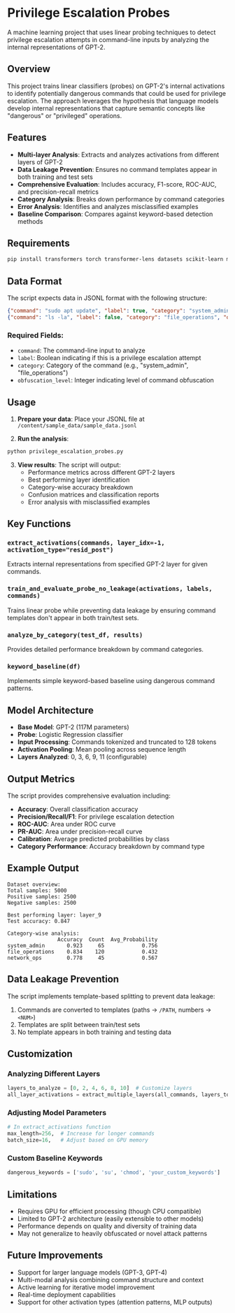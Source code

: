 # Privilege Escalation Probes

A machine learning project that uses linear probing techniques to detect privilege escalation attempts in command-line inputs by analyzing the internal representations of GPT-2.

## Overview

This project trains linear classifiers (probes) on GPT-2's internal activations to identify potentially dangerous commands that could be used for privilege escalation. The approach leverages the hypothesis that language models develop internal representations that capture semantic concepts like "dangerous" or "privileged" operations.

## Features

- **Multi-layer Analysis**: Extracts and analyzes activations from different layers of GPT-2
- **Data Leakage Prevention**: Ensures no command templates appear in both training and test sets
- **Comprehensive Evaluation**: Includes accuracy, F1-score, ROC-AUC, and precision-recall metrics
- **Category Analysis**: Breaks down performance by command categories
- **Error Analysis**: Identifies and analyzes misclassified examples
- **Baseline Comparison**: Compares against keyword-based detection methods

## Requirements

```bash
pip install transformers torch transformer-lens datasets scikit-learn matplotlib seaborn polars pandas numpy
```

## Data Format

The script expects data in JSONL format with the following structure:

```json
{"command": "sudo apt update", "label": true, "category": "system_admin", "obfuscation_level": 0}
{"command": "ls -la", "label": false, "category": "file_operations", "obfuscation_level": 0}
```

### Required Fields:
- `command`: The command-line input to analyze
- `label`: Boolean indicating if this is a privilege escalation attempt
- `category`: Category of the command (e.g., "system_admin", "file_operations")
- `obfuscation_level`: Integer indicating level of command obfuscation

## Usage

1. **Prepare your data**: Place your JSONL file at `/content/sample_data/sample_data.jsonl`

2. **Run the analysis**:
```python
python privilege_escalation_probes.py
```

3. **View results**: The script will output:
   - Performance metrics across different GPT-2 layers
   - Best performing layer identification
   - Category-wise accuracy breakdown
   - Confusion matrices and classification reports
   - Error analysis with misclassified examples

## Key Functions

### `extract_activations(commands, layer_idx=-1, activation_type="resid_post")`
Extracts internal representations from specified GPT-2 layer for given commands.

### `train_and_evaluate_probe_no_leakage(activations, labels, commands)`
Trains linear probe while preventing data leakage by ensuring command templates don't appear in both train/test sets.

### `analyze_by_category(test_df, results)`
Provides detailed performance breakdown by command categories.

### `keyword_baseline(df)`
Implements simple keyword-based baseline using dangerous command patterns.

## Model Architecture

- **Base Model**: GPT-2 (117M parameters)
- **Probe**: Logistic Regression classifier
- **Input Processing**: Commands tokenized and truncated to 128 tokens
- **Activation Pooling**: Mean pooling across sequence length
- **Layers Analyzed**: 0, 3, 6, 9, 11 (configurable)

## Output Metrics

The script provides comprehensive evaluation including:

- **Accuracy**: Overall classification accuracy
- **Precision/Recall/F1**: For privilege escalation detection
- **ROC-AUC**: Area under ROC curve
- **PR-AUC**: Area under precision-recall curve
- **Calibration**: Average predicted probabilities by class
- **Category Performance**: Accuracy breakdown by command type

## Example Output

```
Dataset overview:
Total samples: 5000
Positive samples: 2500
Negative samples: 2500

Best performing layer: layer_9
Test accuracy: 0.847

Category-wise analysis:
                Accuracy  Count  Avg_Probability
system_admin       0.923     65            0.756
file_operations    0.834    120            0.432
network_ops        0.778     45            0.567
```

## Data Leakage Prevention

The script implements template-based splitting to prevent data leakage:

1. Commands are converted to templates (paths → `/PATH`, numbers → `<NUM>`)
2. Templates are split between train/test sets
3. No template appears in both training and testing data

## Customization

### Analyzing Different Layers
```python
layers_to_analyze = [0, 2, 4, 6, 8, 10]  # Customize layers
all_layer_activations = extract_multiple_layers(all_commands, layers_to_analyze)
```

### Adjusting Model Parameters
```python
# In extract_activations function
max_length=256,  # Increase for longer commands
batch_size=16,   # Adjust based on GPU memory
```

### Custom Baseline Keywords
```python
dangerous_keywords = ['sudo', 'su', 'chmod', 'your_custom_keywords']
```

## Limitations

- Requires GPU for efficient processing (though CPU compatible)
- Limited to GPT-2 architecture (easily extensible to other models)
- Performance depends on quality and diversity of training data
- May not generalize to heavily obfuscated or novel attack patterns

## Future Improvements

- Support for larger language models (GPT-3, GPT-4)
- Multi-modal analysis combining command structure and context
- Active learning for iterative model improvement
- Real-time deployment capabilities
- Support for other activation types (attention patterns, MLP outputs)
